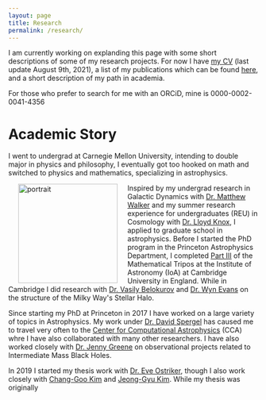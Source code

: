 ```yaml
---
layout: page
title: Research
permalink: /research/
---
```


I am currently working on explanding this page with some short descriptions of some of my research projects. For now I have 
<a href="../files/Curriculum_Vitae.pdf">my CV</a> (last update August 9th, 2021), a list of my publications which can be found [here][my-ads-lib], and a short description of my path in academia.

For those who prefer to search for me with an ORCiD, mine is 0000-0002-0041-4356

# Academic Story

I went to undergrad at Carnegie Mellon University, intending to double major in physics and philosophy, I eventually got too hooked on math and switched to physics and mathematics, specializing in astrophysics.


<img src="../files/photos/cambridge_portrait.JPG" alt="portrait" width="200" style="float:left" hspace="20"/>

Inspired by my undergrad research in Galactic Dynamics with [Dr. Matthew Walker][matt-walker] and my summer research experience for undergraduates (REU) in Cosmology with [Dr. Lloyd Knox][lloyd-knox], I applied to graduate school in astrophysics. Before I started the PhD program in the Princeton Astrophysics Department, I completed [Part III][part-iii] of the Mathematical Tripos at the Institute of Astronomy (IoA) at Cambridge University in England. While in Cambridge I did research with [Dr. Vasily Belokurov][vasily] and [Dr. Wyn Evans][wyn] on the structure of the Milky Way's Stellar Halo.


Since starting my PhD at Princeton in 2017 I have worked on a large variety of topics in Astrophysics. My work under [Dr. David Spergel][david] has caused me to travel very often to the [Center for Computational Astrophysics][cca] (CCA) whre I have also collaborated with many other researchers. I have also worked closely with [Dr. Jenny Greene][jenny] on observational projects related to Intermediate Mass Black Holes.

In 2019 I started my thesis work with [Dr. Eve Ostriker][eve], though I also work closely with [Chang-Goo Kim][cgk] and [Jeong-Gyu Kim][jgk]. While my thesis was originally 

[my-ads-lib]: https://ui.adsabs.harvard.edu/user/libraries/nkdAMXcpTvSel3KIqoxaQw
[puastro-gradpage]: https://web.astro.princeton.edu/people/lachlan-lancaster
[matt-walker]: https://www.cmu.edu/physics/people/faculty/walker.html
[lloyd-knox]: https://www.lloydknox.com/
[part-iii]: https://www.ast.cam.ac.uk/students/undergrad/part_iii
[vasily]: https://people.ast.cam.ac.uk/~vasily/
[wyn]: https://people.ast.cam.ac.uk/~nwe/
[david]: https://www.simonsfoundation.org/people/david-spergel/
[cca]: https://www.simonsfoundation.org/flatiron/center-for-computational-astrophysics/
[jenny]: https://crispygreene.wixsite.com/jenny
[eve]: https://www.astro.princeton.edu/~eco/
[cgk]: https://www.astro.princeton.edu/~cgkim/astral/index.html#
[jgk]: https://jeonggyukim.github.io/page/about/